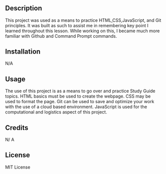 # <Prework-Study-Guide Webpage>

## Description

This project was used as a means to practice HTML,CSS,JavaScript, and Git principles. It was built as such to assist me in remembering key point I learned throughout this lesson. While working on this, I became much more familiar with Github and Command Prompt commands.

## Installation
N/A
 
## Usage

The use of this project is as a means to go over and practice Study Guide topics. HTML basics must be used to create the webpage. CSS may be used to format the page. Git can be used to save and optimize your work with the use of a cloud based environment. JavaScript is used for the computational and logistics aspect of this project.

## Credits

N/ A

## License

MIT License

